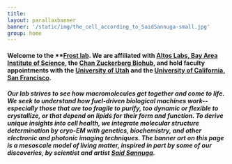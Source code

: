```yaml
---
title: 
layout: parallaxbanner
banner: '/static/img/the_cell_according_to_SaidSannuga-small.jpg'
group: home
---
```


#### Welcome to the **[Frost lab](https://scholar.google.com/citations?user=QHQFeWwAAAAJ). We are affiliated with **[Altos Labs, Bay Area Institute of Science](https://altoslabs.com/)**, the **[Chan Zuckerberg Biohub](https://www.czbiohub.org/people/investigators/adam-frost-md-phd/)**, and hold faculty appointments with the **[University of Utah](https://medicine.utah.edu/biochemistry/)** and the **[University of California, San Francisco](https://biophysics.ucsf.edu/people/faculty)**.

##### Our lab strives to see how macromolecules get together and come to life. We seek to understand how fuel-driven biological machines work--especially those that are too fragile to purify, too dynamic or flexible to crystallize, or that depend on lipids for their form and function. To derive unique insights into cell health, we integrate molecular structure determination by cryo-EM with genetics, biochemistry, and other electronic and photonic imaging techniques. The banner art on this page is a mesoscale model of living matter, inspired in part by some of our discoveries, by scientist and artist **[Said Sannuga](http://www.cellscape.co.uk)**.
